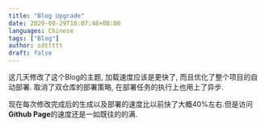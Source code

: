 ```yaml
---
title: "Blog Upgrade"
date: 2020-08-29T18:07:48+08:00
languages: Chinese
tags: ["Blog"]
author: sdttttt
draft: false
---
```


这几天修改了这个Blog的主题, 加载速度应该是更快了, 而且优化了整个项目的自动部署. 取消了双仓库的部署策略, 在部署任务的执行上也用上了异步.

现在每次修改完成后的生成以及部署的速度比以前快了大概40%左右.但是访问**Github Page**的速度还是一如既往的的满.